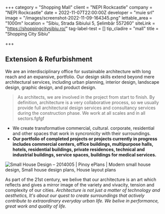 +++
category = "Shopping Mall"
client = "NEPI Rockcastle"
company = "NEPI Rockcastle"
date = 2022-11-07T22:00:00Z
developer = "muie srl"
image = "/images/screenshot-2022-11-09-164345.png"
lettable_area = "1000m"
location = "Sibiu, Strada Sibiului 5, Șelimbăr 557260"
siteLink = "https://shoppingcitysibiu.ro/"
tag-label-test = []
tip_cladire = "mall"
title = "Shopping City Sibiu"

+++
## Extension & Refurbishment

We are an interdisciplinary office for sustainable architecture with long reach and an expansive, portfolio. Our design skills extend beyond mere architectural services, including urban planning, interior design, landscape design, graphic design, and product design.

> As architects, we are involved in the project from start to finish. By definition, architecture is a very collaborative process, so we usually provide full architectural design services and consultancy services during the construction phase. We work at all scales and in all sectors.fgfgf

* We create transformative commercial, cultural. corporate, residential and other spaces that work in syncronicity with their surroundings.
* **Our portfolio of completed projects or projects currently in progress includes commercial centers, office buildings, multipurpose halls, hotels, residential buildings, private residences, technical and industrial buildings, service spaces, buildings for medical services.**

![Small House Design – 2014005 | Pinoy ePlans | Modern small house design,  Small house design plans, House layout plans](https://i.pinimg.com/originals/5f/e6/aa/5fe6aaf1fea41ff2c3218c385bd2b6d4.jpg "Test Titlu")

As part of the 21st century, we belive that our architecture is an art which reflects and gives a mirror image of the variety and vivacity, tension and complexity of our cities. _Architecture is not just a matter of technology and aesthetics, It's about our quest to create surroundings that actively contribute to extraordinary everyday urban life. We belive in performance, great work and quality of life._